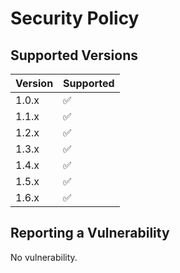 # Security Policy

## Supported Versions

| Version | Supported          |
| ------- | ------------------ |
| 1.0.x   | :white_check_mark: |
| 1.1.x   | :white_check_mark: |
| 1.2.x   | :white_check_mark: |
| 1.3.x   | :white_check_mark: |
| 1.4.x   | :white_check_mark: |
| 1.5.x   | :white_check_mark: |
| 1.6.x   | :white_check_mark: |

## Reporting a Vulnerability

No vulnerability.
